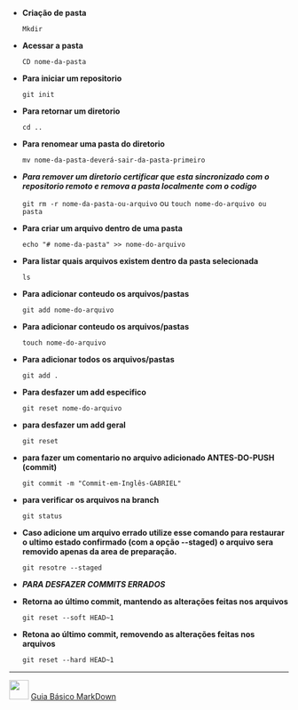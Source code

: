 - **Criação de pasta**

  ``Mkdir``

- **Acessar a pasta**

  ``CD nome-da-pasta``

 - **Para iniciar um repositorio**

   ``git init``

- **Para retornar um diretorio**

  ``cd ..``

- **Para renomear uma pasta do diretorio**

  ``mv nome-da-pasta-deverá-sair-da-pasta-primeiro``

- ***Para remover um diretorio certificar que esta sincronizado com o repositorio remoto e remova a pasta localmente com o codigo***

  ``git rm -r nome-da-pasta-ou-arquivo`` ou ``touch nome-do-arquivo ou pasta``

- **Para criar um arquivo dentro de uma pasta**

  ``echo "# nome-da-pasta" >> nome-do-arquivo``

- **Para listar quais arquivos existem dentro da pasta selecionada**

  ``ls``

- **Para adicionar conteudo os arquivos/pastas**

  ``git add nome-do-arquivo``

- **Para adicionar conteudo os arquivos/pastas**

  ``touch nome-do-arquivo``

- **Para adicionar todos os arquivos/pastas**

  ``git add .``

- **Para desfazer um add especifico**

  ``git reset nome-do-arquivo``

- **para desfazer um add geral**

  ``git reset``

- **para fazer um comentario no arquivo adicionado ANTES-DO-PUSH (commit)**

  ``git commit -m "Commit-em-Inglês-GABRIEL"``

- **para verificar os arquivos na branch**

  ``git status``

- **Caso adicione um arquivo errado utilize esse comando para restaurar o ultimo estado confirmado (com a opção --staged) o arquivo sera removido apenas da area de preparação.**

  ``git resotre --staged``

- ***PARA DESFAZER COMMITS ERRADOS***

- **Retorna ao último commit, mantendo as alterações feitas nos arquivos**

  ``git reset --soft HEAD~1``

- **Retona ao último commit, removendo as alterações feitas nos arquivos**

  ``git reset --hard HEAD~1``
------------------------------------------------------







  <img src="https://th.bing.com/th/id/OIP.vFVfBuRrXW1AHy8qfPMhEwHaHa?pid=ImgDet&rs=1" width="35">      <a href="https://docs.pipz.com/central-de-ajuda/learning-center/guia-basico-de-markdown#open">Guia Básico MarkDown</a>

  

